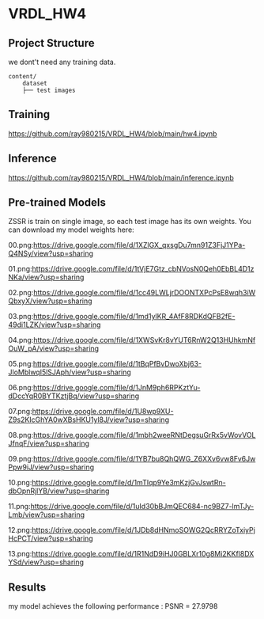 # VRDL_HW4


## Project Structure

we dont't need any training data.

```
content/
    dataset
    ├── test images
```

## Training
https://github.com/ray980215/VRDL_HW4/blob/main/hw4.ipynb

## Inference
https://github.com/ray980215/VRDL_HW4/blob/main/inference.ipynb


## Pre-trained Models

ZSSR is train on single image, so each test image has its own weights.
You can download my model weights here:

00.png:https://drive.google.com/file/d/1XZlGX_qxsgDu7mn91Z3FjJ1YPa-Q4NSy/view?usp=sharing

01.png:https://drive.google.com/file/d/1tVjE7Gtz_cbNVosN0Qeh0EbBL4D1zNKa/view?usp=sharing

02.png:https://drive.google.com/file/d/1cc49LWLjrDOONTXPcPsE8wqh3iWQbxyX/view?usp=sharing

03.png:https://drive.google.com/file/d/1md1ylKR_4AfF8RDKdQFB2fE-49di1LZK/view?usp=sharing

04.png:https://drive.google.com/file/d/1XWSvKr8vYUT6RnW2Q13HUhkmNfOuW_pA/view?usp=sharing

05.png:https://drive.google.com/file/d/1tBqPfBvDwoXbj63-JloMblwqI5lSJAph/view?usp=sharing

06.png:https://drive.google.com/file/d/1JnM9ph6RPKztYu-dDccYqR0BYTKztjBq/view?usp=sharing

07.png:https://drive.google.com/file/d/1U8wp9XU-Z9s2KIcGhYA0wXBsHKU1yl8J/view?usp=sharing

08.png:https://drive.google.com/file/d/1mbh2weeRNtDegsuGrRx5vWovVOLJfnqF/view?usp=sharing

09.png:https://drive.google.com/file/d/1YB7bu8QhQWG_Z6XXv6vw8Fv6JwPpw9iJ/view?usp=sharing

10.png:https://drive.google.com/file/d/1mTIqp9Ye3mKzjGvJswtRn-dbOpnRjlYB/view?usp=sharing

11.png:https://drive.google.com/file/d/1uId30bBJmQEC684-nc9BZ7-lmTJy-Lmb/view?usp=sharing

12.png:https://drive.google.com/file/d/1JDb8dHNmoSOWG2QcRRYZoTxiyPjHcPCT/view?usp=sharing

13.png:https://drive.google.com/file/d/1R1NdD9iHJ0GBLXr10g8Mi2KKfl8DXYSd/view?usp=sharing



## Results

my model achieves the following performance : PSNR = 27.9798

